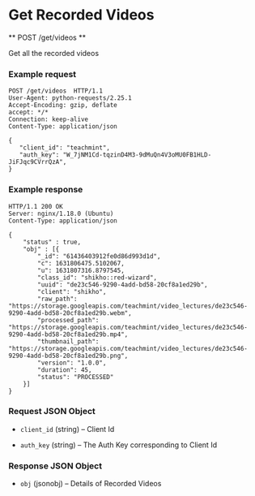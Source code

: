 # Get Recorded Videos

** POST /get/videos **

Get all the recorded videos

### Example request

```http
POST /get/videos  HTTP/1.1
User-Agent: python-requests/2.25.1
Accept-Encoding: gzip, deflate
accept: */*
Connection: keep-alive
Content-Type: application/json

{
   "client_id": "teachmint",
   "auth_key": "W_7jNM1Cd-tqzinD4M3-9dMuQn4V3oMU0FB1HLD-JiFJqc9CVrrQzA",
}
```

### Example response

```http
HTTP/1.1 200 OK
Server: nginx/1.18.0 (Ubuntu)
Content-Type: application/json

{
    "status" : true,
    "obj" : [{
        "_id": "61436403912fe0d86d993d1d",
        "c": 1631806475.5102067,
        "u": 1631807316.8797545,
        "class_id": "shikho::red-wizard",
        "uuid": "de23c546-9290-4add-bd58-20cf8a1ed29b",
        "client": "shikho",
        "raw_path": "https://storage.googleapis.com/teachmint/video_lectures/de23c546-9290-4add-bd58-20cf8a1ed29b.webm",
        "processed_path": "https://storage.googleapis.com/teachmint/video_lectures/de23c546-9290-4add-bd58-20cf8a1ed29b.mp4",
        "thumbnail_path": "https://storage.googleapis.com/teachmint/video_lectures/de23c546-9290-4add-bd58-20cf8a1ed29b.png",
        "version": "1.0.0",
        "duration": 45,
        "status": "PROCESSED"
    }]
}
```

### Request JSON Object

- `client_id` (string) – Client Id

- `auth_key` (string) – The Auth Key corresponding to Client Id

### Response JSON Object

- `obj` (jsonobj) – Details of Recorded Videos
